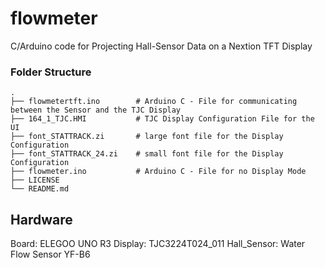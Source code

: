 # flowmeter
C/Arduino code for Projecting Hall-Sensor Data on a Nextion TFT Display

### Folder Structure

    .
    ├── flowmetertft.ino        # Arduino C - File for communicating between the Sensor and the TJC Display
    ├── 164_1_TJC.HMI           # TJC Display Configuration File for the UI
    ├── font_STATTRACK.zi       # large font file for the Display Configuration
    ├── font_STATTRACK_24.zi    # small font file for the Display Configuration
    ├── flowmeter.ino           # Arduino C - File for no Display Mode
    ├── LICENSE
    └── README.md



## Hardware
Board:        ELEGOO UNO R3
Display:      TJC3224T024_011
Hall_Sensor:  Water Flow Sensor YF-B6
